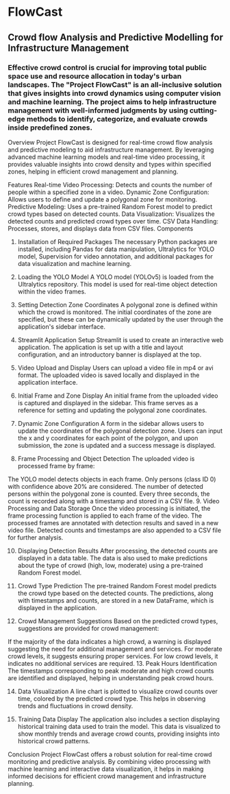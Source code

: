 # FlowCast
## Crowd flow Analysis and Predictive Modelling for Infrastructure Management

### Effective crowd control is crucial for improving total public space use and resource allocation in today's urban landscapes. The "Project FlowCast" is an all-inclusive solution that gives insights into crowd dynamics using computer vision and machine learning. The project aims to help infrastructure management with well-informed judgments by using cutting-edge methods to identify, categorize, and evaluate crowds inside predefined zones.


Overview
Project FlowCast is designed for real-time crowd flow analysis and predictive modeling to aid infrastructure management. By leveraging advanced machine learning models and real-time video processing, it provides valuable insights into crowd density and types within specified zones, helping in efficient crowd management and planning.

Features
Real-time Video Processing: Detects and counts the number of people within a specified zone in a video.
Dynamic Zone Configuration: Allows users to define and update a polygonal zone for monitoring.
Predictive Modeling: Uses a pre-trained Random Forest model to predict crowd types based on detected counts.
Data Visualization: Visualizes the detected counts and predicted crowd types over time.
CSV Data Handling: Processes, stores, and displays data from CSV files.
Components
1. Installation of Required Packages
The necessary Python packages are installed, including Pandas for data manipulation, Ultralytics for YOLO model, Supervision for video annotation, and additional packages for data visualization and machine learning.

2. Loading the YOLO Model
A YOLO model (YOLOv5) is loaded from the Ultralytics repository. This model is used for real-time object detection within the video frames.

3. Setting Detection Zone Coordinates
A polygonal zone is defined within which the crowd is monitored. The initial coordinates of the zone are specified, but these can be dynamically updated by the user through the application's sidebar interface.

4. Streamlit Application Setup
Streamlit is used to create an interactive web application. The application is set up with a title and layout configuration, and an introductory banner is displayed at the top.

5. Video Upload and Display
Users can upload a video file in mp4 or avi format. The uploaded video is saved locally and displayed in the application interface.

6. Initial Frame and Zone Display
An initial frame from the uploaded video is captured and displayed in the sidebar. This frame serves as a reference for setting and updating the polygonal zone coordinates.

7. Dynamic Zone Configuration
A form in the sidebar allows users to update the coordinates of the polygonal detection zone. Users can input the x and y coordinates for each point of the polygon, and upon submission, the zone is updated and a success message is displayed.

8. Frame Processing and Object Detection
The uploaded video is processed frame by frame:

The YOLO model detects objects in each frame.
Only persons (class ID 0) with confidence above 20% are considered.
The number of detected persons within the polygonal zone is counted.
Every three seconds, the count is recorded along with a timestamp and stored in a CSV file.
9. Video Processing and Data Storage
Once the video processing is initiated, the frame processing function is applied to each frame of the video. The processed frames are annotated with detection results and saved in a new video file. Detected counts and timestamps are also appended to a CSV file for further analysis.

10. Displaying Detection Results
After processing, the detected counts are displayed in a data table. The data is also used to make predictions about the type of crowd (high, low, moderate) using a pre-trained Random Forest model.

11. Crowd Type Prediction
The pre-trained Random Forest model predicts the crowd type based on the detected counts. The predictions, along with timestamps and counts, are stored in a new DataFrame, which is displayed in the application.

12. Crowd Management Suggestions
Based on the predicted crowd types, suggestions are provided for crowd management:

If the majority of the data indicates a high crowd, a warning is displayed suggesting the need for additional management and services.
For moderate crowd levels, it suggests ensuring proper services.
For low crowd levels, it indicates no additional services are required.
13. Peak Hours Identification
The timestamps corresponding to peak moderate and high crowd counts are identified and displayed, helping in understanding peak crowd hours.

14. Data Visualization
A line chart is plotted to visualize crowd counts over time, colored by the predicted crowd type. This helps in observing trends and fluctuations in crowd density.

15. Training Data Display
The application also includes a section displaying historical training data used to train the model. This data is visualized to show monthly trends and average crowd counts, providing insights into historical crowd patterns.

Conclusion
Project FlowCast offers a robust solution for real-time crowd monitoring and predictive analysis. By combining video processing with machine learning and interactive data visualization, it helps in making informed decisions for efficient crowd management and infrastructure planning.

